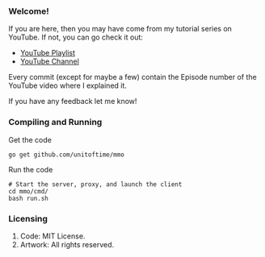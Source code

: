 ### Welcome!
If you are here, then you may have come from my tutorial series on YouTube. If not, you can go check it out:
* [YouTube Playlist](https://www.youtube.com/playlist?list=PL_r0j2F4Hkj8KZ6jNJPCW3aDH--aWrn-T)
* [YouTube Channel](https://www.youtube.com/channel/UCrcOrUcsMYRMqTfAy-IG0rg)

Every commit (except for maybe a few) contain the Episode number of the YouTube video where I explained it.

If you have any feedback let me know!

### Compiling and Running
Get the code
```
go get github.com/unitoftime/mmo
```

Run the code
```
# Start the server, proxy, and launch the client
cd mmo/cmd/
bash run.sh
```

### Licensing
1. Code: MIT License.
2. Artwork: All rights reserved.
